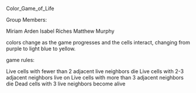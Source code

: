 Color_Game_of_Life

Group Members:

Miriam Arden
Isabel Riches
Matthew Murphy

colors change as the game progresses and the cells interact, changing from purple to light blue to yellow. 

game rules:

Live cells with fewer than 2 adjacent live neighbors die
Live cells with 2-3 adjacent neighbors live on
Live cells with more than 3 adjacent neighbors die
Dead cells with 3 live neighbors become alive
